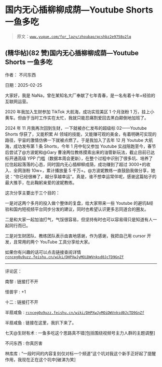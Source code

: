 # 国内无心插柳柳成荫—Youtube Shorts 一鱼多吃

> 原文：[`www.yuque.com/for_lazy/zhoubao/qcshbz2e9758o2lq`](https://www.yuque.com/for_lazy/zhoubao/qcshbz2e9758o2lq)

## (精华帖)(82 赞)国内无心插柳柳成荫—Youtube Shorts 一鱼多吃

作者： 不问东西

日期：2025-02-25

大家好，我是 NaNa，曾在某知名大厂奉献了七年青春，是一名有着十年+经验的互联网运营。

2020 年我加入生财参加 TikTok 大航海，成功实现美区 1 个月涨粉 1 万，挂上小黄车。但由于当时工作实在太忙，我就只能忍痛割爱回去黑白颠倒地加班了。

2024 年 11 月我再次回到生财，一下就被亦仁发布的超级标 02——Youtube
Shorts 俘获了，又能积累 AI 领域的技能，又能赚可观的美金，有着明确可实现的路径，宇宙的激情仿佛一下就被点燃了。于是我加入了去年 12 月 Youtube 大航海，成功发布第 1 条 Shorts，今年 1 月中旬又参加 Youtube 实战陪跑至今，春节后尝试了@方波妮和@Gary 曹淦两位教练摸索出来的油管新玩法，截止目前已达标开通高级 YPP 门槛（数据本周会更新），在整个过程中识别了很多坑、培养了扛住起起落落的心态，同时国内无心插柳柳成荫，成功赚到了超过 3000+的收入、全网涨粉 10w+，累计播放量 5 千万+。@方波妮教练一直鼓励我做分享，她说：“你已经很棒了，越分享越幸运”。真是，谁不想幸运常伴呢，感谢这篇帖子的最大推手，在此鞠躬亲爱的波妮教练。

这次分享主要出于三个目的：

一是对这两个多月的投入做个整体的复盘，给大家带来一些 Youtube 的避坑&经验和国内短视频平台同步分发的建议，同时也希望认识更多志同道合的圈友。

二是和大家一起加油打气，气馁很容易，但坚持有时也可以容易得只是知道有人一起同行而已。

三是对生财团队、教练团队表示由衷地感谢，作为感谢，我把自己用 cursor 开发，且常用的两个 YouTube 工具分享给大家。

如果你有兴趣的话可以点击链接查阅详情[`rcnceg0u9uzz.feishu.cn/wiki/DHPXwJyMOiDWVnksd0JcTD9GnZf`](https://rcnceg0u9uzz.feishu.cn/wiki/DHPXwJyMOiDWVnksd0JcTD9GnZf)

* * *

评论区：

南黎 : 链接打不开

怪兽宇 : +1

十二 : 链接打不开

半扇咸鱼 : [`rcnceg0u9uzz.feishu.cn/wiki/DHPXwJyMOiDWVnksd0JcTD9GnZf`](https://rcnceg0u9uzz.feishu.cn/wiki/DHPXwJyMOiDWVnksd0JcTD9GnZf)

半扇咸鱼 : 链接在这里，我扒下来了。

七天@生财有术 : 一鱼多吃这个思路真不错[包括围绕视频号主力人群的主题调整]

不问东西 : 你真厉害

林库库 : “一段时间的内容复刻仅对标一个频道”这个坑对我这个新手正好起了提醒作用，我现在正在这个坑中[破涕为笑]